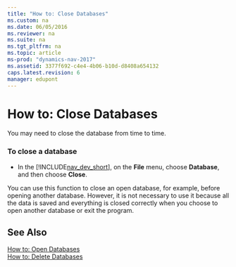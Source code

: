 ```yaml
---
title: "How to: Close Databases"
ms.custom: na
ms.date: 06/05/2016
ms.reviewer: na
ms.suite: na
ms.tgt_pltfrm: na
ms.topic: article
ms-prod: "dynamics-nav-2017"
ms.assetid: 3377f692-c4e4-4b06-b10d-d8408a654132
caps.latest.revision: 6
manager: edupont
---
```

# How to: Close Databases
You may need to close the database from time to time.  
  
### To close a database  
  
-   In the [!INCLUDE[nav_dev_short](includes/nav_dev_short_md.md)], on the **File** menu, choose **Database**, and then choose **Close**.  
  
 You can use this function to close an open database, for example, before opening another database. However, it is not necessary to use it because all the data is saved and everything is closed correctly when you choose to open another database or exit the program.  
  
## See Also  
 [How to: Open Databases](How-to--Open%20Databases.md)   
 [How to: Delete Databases](How-to--Delete%20Databases.md)
